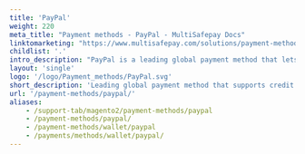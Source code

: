 ```yaml
---
title: 'PayPal'
weight: 220
meta_title: "Payment methods - PayPal - MultiSafepay Docs"
linktomarketing: "https://www.multisafepay.com/solutions/payment-methods/paypal"
childlist: '.'
intro_description: "PayPal is a leading global payment method that lets customers pay by credit card or create a digital wallet linked to multiple payment methods."
layout: 'single'
logo: '/logo/Payment_methods/PayPal.svg' 
short_description: 'Leading global payment method that supports credit cards and a digital wallet.'
url: '/payment-methods/paypal/'
aliases:
    - /support-tab/magento2/payment-methods/paypal
    - /payment-methods/paypal/
    - /payment-methods/wallet/paypal
    - /payments/methods/wallet/paypal/
---
```

